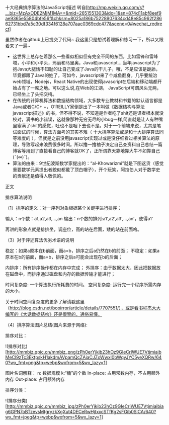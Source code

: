 十大经典排序算法的JavaScript描述
转自[http://mp.weixin.qq.com/s?__biz=MzAxODE2MjM1MA==&mid=2651551303&idx=1&sn=874d11abf8eef9ae9365e55804bfe56f&chksm=8025a186b75228907634cd48e85c962f28662731bbd7a5c30df334f6128a707aac0369cdc477&scene=0#wechat_redirect]

虽然作者在github上已提交了代码~ 我这里只是想试着理解和练习一下，所以又跟着来了一遍~

* 这世界上总存在着那么一些看似相似但有完全不同的东西，比如雷锋和雷峰塔，小平和小平头，玛丽和马里奥，Java和javascript….当年javascript为了抱Java大腿恬不知耻的让自己变成了Java的干儿子，哦，不是应该是跪舔，毕竟都跟了Java的姓了。可如今，javascript来了个咸鱼翻身，几乎要统治web领域，Nodejs，React Native的出现使得javascript在后端和移动端都开始占有了一席之地。可以这么说,在Web的江湖，
JavaScript可谓风头无两，已经坐上了头把交椅。
* 在传统的计算机算法和数据结构领域，大多数专业教材和书籍的默认语言都是Java或者C/C+ +，O’REILLY家倒是出了一本叫做《数据结构与算法javascript描述》的书，但不得不说，不知道是作者吃了shit还是译者根本就没校对，满书的小错误，这就像那种无穷无尽的小bug一样,简直就是让人有种嘴里塞满了shit的感觉，吐也不是咽下去也不是。对于一个前端来说，尤其是笔试面试的时候，算法方面考的其实不难（
十大排序算法或是和十大排序算法同等难度的
），但就是之前没用javascript实现过或是没仔细看过相关算法的原理，导致写起来浪费很多时间。所以撸一撸袖子决定自己查资料自己总结一篇博客等用到了直接看自己的博客就OK了，正所谓靠天靠地靠大牛不如靠自己(ˉ(∞)ˉ)。
* 算法的由来：9世纪波斯数学家提出的：“al-Khowarizmi”就是下图这货（感觉重要数学元素提出者貌似都戴了顶白帽子），开个玩笑，阿拉伯人对于数学史的贡献还是值得人敬佩的。

正文

排序算法说明

（1）排序的定义：对一序列对象根据某个关键字进行排序；

输入：n个数：a1,a2,a3,…,an
输出：n个数的排列:a1’,a2’,a3’,…,an’，使得a1’

再讲的形象点就是排排坐，调座位，高的站在后面，矮的站在前面咯。

（3）对于评述算法优劣术语的说明

稳定：如果a原本在b前面，而a=b，排序之后a仍然在b的前面；
不稳定：如果a原本在b的前面，而a=b，排序之后a可能会出现在b的后面；

内排序：所有排序操作都在内存中完成；
外排序：由于数据太大，因此把数据放在磁盘中，而排序通过磁盘和内存的数据传输才能进行；

时间复杂度: 一个算法执行所耗费的时间。
空间复杂度: 运行完一个程序所需内存的大小。

关于时间空间复杂度的更多了解请戳这里（http://blog.csdn.net/booirror/article/details/7707551/），或是看书程杰大大编写的《大话数据结构》还是很赞的，通俗易懂。

（4）排序算法图片总结(图片来源于网络):

排序对比：

!(排序对比)[http://mmbiz.qpic.cn/mmbiz_png/zPh0erYjkib23hOz9GIeCrlWUE7VtjmiaibMeCl9zTc3EktpskH1akdmAVpamQcZAiaCJZoWwxl0bWqyJYC5yeXQRw/640?wx_fmt=png&tp=webp&wxfrom=5&wx_lazy=1]


图片名词解释：
n: 数据规模
k:“桶”的个数
In-place: 占用常数内存，不占用额外内存
Out-place: 占用额外内存

排序分类：

!(排序分类)[http://mmbiz.qpic.cn/mmbiz_jpg/zPh0erYjkib23hOz9GIeCrlWUE7Vtjmiaibiag6GPN7oBTzevsMtgryzkXgXut4DECeRwHjtxxcSTfKg2sFGib0SlCA/640?wx_fmt=jpeg&tp=webp&wxfrom=5&wx_lazy=1]